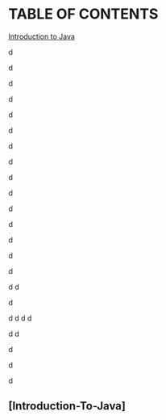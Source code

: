 # TABLE OF CONTENTS
[Introduction to Java](#Introduction-To-Java)

d

d

d

d

d

d


d

d

d

d

d


d


d

d

d


d
d

d

d
d
d
d

d
d

d

d


d

## [Introduction-To-Java]
